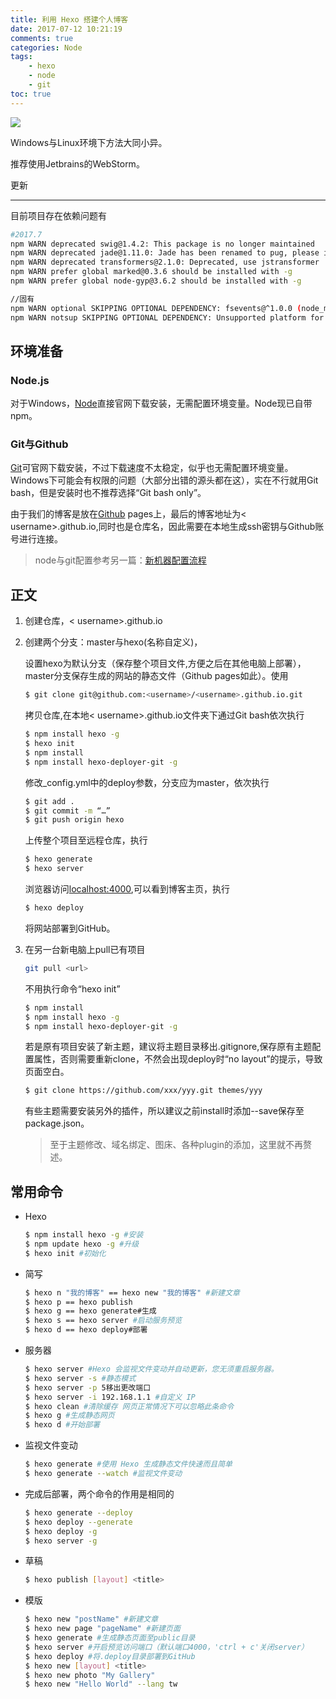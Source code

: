 ```yaml
---
title: 利用 Hexo 搭建个人博客
date: 2017-07-12 10:21:19
comments: true
categories: Node
tags: 
    - hexo
    - node
    - git
toc: true
---
```


![](http://i.v2ex.co/5bb7J7NT.png)

Windows与Linux环境下方法大同小异。

推荐使用Jetbrains的WebStorm。

<!--more-->

更新

-----

 目前项目存在依赖问题有

```bash
#2017.7
npm WARN deprecated swig@1.4.2: This package is no longer maintained
npm WARN deprecated jade@1.11.0: Jade has been renamed to pug, please install the latest version of pug instead of jade
npm WARN deprecated transformers@2.1.0: Deprecated, use jstransformer
npm WARN prefer global marked@0.3.6 should be installed with -g
npm WARN prefer global node-gyp@3.6.2 should be installed with -g

//固有
npm WARN optional SKIPPING OPTIONAL DEPENDENCY: fsevents@^1.0.0 (node_modules/chokidar/node_modules/fsevents):
npm WARN notsup SKIPPING OPTIONAL DEPENDENCY: Unsupported platform for fsevents@1.1.2: wanted {"os":"darwin","arch":"any"} (current: {"os":"linux","arch":"x64"})

```


## 环境准备

### Node.js

对于Windows，[Node](https://nodejs.org)直接官网下载安装，无需配置环境变量。Node现已自带npm。

### Git与Github

[Git](https://git-scm.com/)可官网下载安装，不过下载速度不太稳定，似乎也无需配置环境变量。Windows下可能会有权限的问题（大部分出错的源头都在这），实在不行就用Git bash，但是安装时也不推荐选择“Git bash only”。

由于我们的博客是放在[Github](https://github.com/) pages上，最后的博客地址为< username\>.github.io,同时也是仓库名，因此需要在本地生成ssh密钥与Github账号进行连接。

> node与git配置参考另一篇：[新机器配置流程](https://antfaiz5z.github.io/2018/09/05/new-machine-init/)

## 正文

1. 创建仓库，< username\>.github.io

2. 创建两个分支：master与hexo(名称自定义)，

    设置hexo为默认分支（保存整个项目文件,方便之后在其他电脑上部署），master分支保存生成的网站的静态文件（Github pages如此）。使用
    
    ``` bash
    $ git clone git@github.com:<username>/<username>.github.io.git
    ```

   拷贝仓库,在本地< username\>.github.io文件夹下通过Git bash依次执行

    ``` bash
    $ npm install hexo -g
    $ hexo init
    $ npm install
    $ npm install hexo-deployer-git -g
    ```

    修改_config.yml中的deploy参数，分支应为master，依次执行

    ``` bash
    $ git add .
    $ git commit -m “…”
    $ git push origin hexo
    ```

    上传整个项目至远程仓库，执行

    ``` bash
    $ hexo generate
    $ hexo server
    ```

    浏览器访问[localhost:4000](http://localhost:4000),可以看到博客主页，执行

    ``` bash
    $ hexo deploy
    ```
    将网站部署到GitHub。

3. 在另一台新电脑上pull已有项目

    ``` bash
    git pull <url>
    ```

    不用执行命令“hexo init”

    ``` bash
    $ npm install
    $ npm install hexo -g
    $ npm install hexo-deployer-git -g
    ```
    若是原有项目安装了新主题，建议将主题目录移出.gitignore,保存原有主题配置属性，否则需要重新clone，不然会出现deploy时“no layout”的提示，导致页面空白。

    ```bash
    $ git clone https://github.com/xxx/yyy.git themes/yyy
    ```
    有些主题需要安装另外的插件，所以建议之前install时添加--save保存至package.json。

    > 至于主题修改、域名绑定、图床、各种plugin的添加，这里就不再赘述。

## 常用命令

- Hexo
    
    ``` bash
    $ npm install hexo -g #安装
    $ npm update hexo -g #升级
    $ hexo init #初始化
    ```

- 简写

    ``` bash
    $ hexo n "我的博客" == hexo new "我的博客" #新建文章
    $ hexo p == hexo publish
    $ hexo g == hexo generate#生成
    $ hexo s == hexo server #启动服务预览
    $ hexo d == hexo deploy#部署
    ```

- 服务器
    
    ``` bash
    $ hexo server #Hexo 会监视文件变动并自动更新，您无须重启服务器。
    $ hexo server -s #静态模式
    $ hexo server -p 5移出更改端口
    $ hexo server -i 192.168.1.1 #自定义 IP
    $ hexo clean #清除缓存 网页正常情况下可以忽略此条命令
    $ hexo g #生成静态网页
    $ hexo d #开始部署
    ```

- 监视文件变动
    
    ``` bash
    $ hexo generate #使用 Hexo 生成静态文件快速而且简单
    $ hexo generate --watch #监视文件变动
    ```

- 完成后部署，两个命令的作用是相同的

    ``` bash
    $ hexo generate --deploy
    $ hexo deploy --generate
    $ hexo deploy -g
    $ hexo server -g
    ```

- 草稿

    ``` bash
    $ hexo publish [layout] <title>
    ```

- 模版
    
    ``` bash
    $ hexo new "postName" #新建文章
    $ hexo new page "pageName" #新建页面
    $ hexo generate #生成静态页面至public目录
    $ hexo server #开启预览访问端口（默认端口4000，'ctrl + c'关闭server）
    $ hexo deploy #将.deploy目录部署到GitHub
    $ hexo new [layout] <title>
    $ hexo new photo "My Gallery"
    $ hexo new "Hello World" --lang tw
    ```
